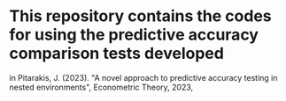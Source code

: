 # This repository contains the codes for using the predictive accuracy comparison tests developed
 in Pitarakis, J. (2023). "A novel approach to predictive accuracy testing in nested environments", Econometric Theory, 2023, 
